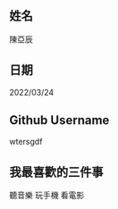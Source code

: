 姓名
---
陳亞辰

日期
----
2022/03/24

Github Username
------------
wtersgdf

我最喜歡的三件事
---------------
聽音樂 玩手機 看電影